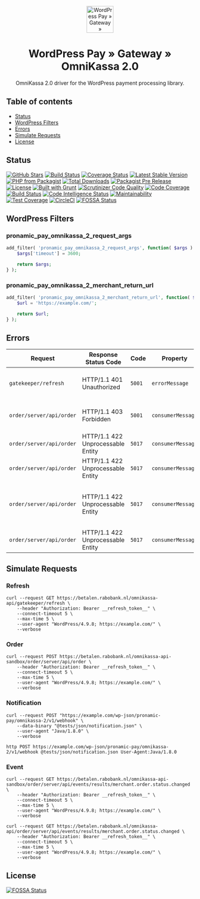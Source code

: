 <p align="center">
	<a href="https://www.wp-pay.org/">
		<img src="https://www.wp-pay.org/assets/pronamic-pay.svgo-min.svg" alt="WordPress Pay » Gateway » OmniKassa 2.0" width="72" height="72">
	</a>
</p>

<h1 align="center">WordPress Pay » Gateway » OmniKassa 2.0</h3>

<p align="center">
	OmniKassa 2.0 driver for the WordPress payment processing library.
</p>

## Table of contents

- [Status](#status)
- [WordPress Filters](#wordpress-filters)
- [Errors](#errors)
- [Simulate Requests](#simulate-requests)
- [License](#license)

## Status

[![GitHub Stars](https://img.shields.io/github/tag/wp-pay-gateways/omnikassa-2.svg?style=social&label=Star)](https://github.com/wp-pay-gateways/omnikassa-2)
[![Build Status](https://travis-ci.org/wp-pay-gateways/omnikassa-2.svg?branch=master)](https://travis-ci.org/wp-pay-gateways/omnikassa-2)
[![Coverage Status](https://coveralls.io/repos/wp-pay-gateways/omnikassa-2/badge.svg?branch=master&service=github)](https://coveralls.io/github/wp-pay-gateways/omnikassa-2?branch=master)
[![Latest Stable Version](https://img.shields.io/packagist/v/wp-pay-gateways/omnikassa-2.svg)](https://packagist.org/packages/wp-pay-gateways/omnikassa-2)
[![PHP from Packagist](https://img.shields.io/packagist/php-v/wp-pay-gateways/omnikassa-2.svg)](https://packagist.org/packages/wp-pay-gateways/omnikassa-2)
[![Total Downloads](https://img.shields.io/packagist/dt/wp-pay-gateways/omnikassa-2.svg)](https://packagist.org/packages/wp-pay-gateways/omnikassa-2)
[![Packagist Pre Release](https://img.shields.io/packagist/vpre/wp-pay-gateways/omnikassa-2.svg)](https://packagist.org/packages/wp-pay-gateways/omnikassa-2)
[![License](https://img.shields.io/packagist/l/wp-pay-gateways/omnikassa-2.svg)](https://packagist.org/packages/wp-pay-gateways/omnikassa-2)
[![Built with Grunt](https://gruntjs.com/cdn/builtwith.svg)](http://gruntjs.com/)
[![Scrutinizer Code Quality](https://scrutinizer-ci.com/g/wp-pay-gateways/omnikassa-2/badges/quality-score.png?b=master)](https://scrutinizer-ci.com/g/wp-pay-gateways/omnikassa-2/?branch=master)
[![Code Coverage](https://scrutinizer-ci.com/g/wp-pay-gateways/omnikassa-2/badges/coverage.png?b=master)](https://scrutinizer-ci.com/g/wp-pay-gateways/omnikassa-2/?branch=master)
[![Build Status](https://scrutinizer-ci.com/g/wp-pay-gateways/omnikassa-2/badges/build.png?b=master)](https://scrutinizer-ci.com/g/wp-pay-gateways/omnikassa-2/build-status/master)
[![Code Intelligence Status](https://scrutinizer-ci.com/g/wp-pay-gateways/omnikassa-2/badges/code-intelligence.svg?b=master)](https://scrutinizer-ci.com/code-intelligence)
[![Maintainability](https://api.codeclimate.com/v1/badges/d115fb4e5c1ae697a0cf/maintainability)](https://codeclimate.com/github/wp-pay-gateways/omnikassa-2/maintainability)
[![Test Coverage](https://api.codeclimate.com/v1/badges/d115fb4e5c1ae697a0cf/test_coverage)](https://codeclimate.com/github/wp-pay-gateways/omnikassa-2/test_coverage)
[![CircleCI](https://circleci.com/gh/wp-pay-gateways/omnikassa-2/tree/master.svg)](https://circleci.com/gh/wp-pay-gateways/omnikassa-2/tree/master)
[![FOSSA Status](https://app.fossa.com/api/projects/git%2Bgithub.com%2Fwp-pay-gateways%2Fomnikassa-2.svg?type=shield)](https://app.fossa.com/projects/git%2Bgithub.com%2Fwp-pay-gateways%2Fomnikassa-2?ref=badge_shield)

## WordPress Filters

### pronamic_pay_omnikassa_2_request_args

```php
add_filter( 'pronamic_pay_omnikassa_2_request_args', function( $args ) {
	$args['timeout'] = 3600;

	return $args;
} );
```

### pronamic_pay_omnikassa_2_merchant_return_url

```php
add_filter( 'pronamic_pay_omnikassa_2_merchant_return_url', function( $url ) {
	$url = 'https://example.com/';

	return $url;
} );
```

## Errors

| Request                  | Response Status Code              | Code   | Property          | Message                                                                                    |
| ------------------------ | --------------------------------- | ------ | ----------------- | ------------------------------------------------------------------------------------------ |
| `gatekeeper/refresh`     | HTTP/1.1 401 Unauthorized         | `5001` | `errorMessage`    | Full authentication is required to access this resource                                    |
| `order/server/api/order` | HTTP/1.1 403 Forbidden            | `5001` | `consumerMessage` | The timestamp of the order announcement is invalid                                         |
| `order/server/api/order` | HTTP/1.1 422 Unprocessable Entity | `5017` | `consumerMessage` | merchantOrderId is required                                                                |
| `order/server/api/order` | HTTP/1.1 422 Unprocessable Entity | `5017` | `consumerMessage` | merchantReturnURL is required                                                              |
| `order/server/api/order` | HTTP/1.1 422 Unprocessable Entity | `5017` | `consumerMessage` | currency required and should be one of: [AUD, CAD, CHF, DKK, EUR, GBP, JPY, NOK, SEK, USD] |
| `order/server/api/order` | HTTP/1.1 422 Unprocessable Entity | `5017` | `consumerMessage` | order amount must be greater than zero                                                     |

## Simulate Requests

### Refresh

```
curl --request GET https://betalen.rabobank.nl/omnikassa-api/gatekeeper/refresh \
	--header "Authorization: Bearer __refresh_token__" \
	--connect-timeout 5 \
	--max-time 5 \
	--user-agent "WordPress/4.9.8; https://example.com/" \
	--verbose
```

### Order

```
curl --request POST https://betalen.rabobank.nl/omnikassa-api-sandbox/order/server/api/order \
	--header "Authorization: Bearer __refresh_token__" \
	--connect-timeout 5 \
	--max-time 5 \
	--user-agent "WordPress/4.9.8; https://example.com/" \
	--verbose
```

### Notification

```
curl --request POST "https://example.com/wp-json/pronamic-pay/omnikassa-2/v1/webhook" \
	--data-binary "@tests/json/notification.json" \
	--user-agent "Java/1.8.0" \
	--verbose
```

```
http POST https://example.com/wp-json/pronamic-pay/omnikassa-2/v1/webhook @tests/json/notification.json User-Agent:Java/1.8.0
```

### Event

```
curl --request GET https://betalen.rabobank.nl/omnikassa-api-sandbox/order/server/api/events/results/merchant.order.status.changed \
	--header "Authorization: Bearer __refresh_token__" \
	--connect-timeout 5 \
	--max-time 5 \
	--user-agent "WordPress/4.9.8; https://example.com/" \
	--verbose
```

```
curl --request GET https://betalen.rabobank.nl/omnikassa-api/order/server/api/events/results/merchant.order.status.changed \
	--header "Authorization: Bearer __refresh_token__" \
	--connect-timeout 5 \
	--max-time 5 \
	--user-agent "WordPress/4.9.8; https://example.com/" \
	--verbose
```

## License
[![FOSSA Status](https://app.fossa.io/api/projects/git%2Bgithub.com%2Fwp-pay-gateways%2Fomnikassa-2.svg?type=large)](https://app.fossa.io/projects/git%2Bgithub.com%2Fwp-pay-gateways%2Fomnikassa-2?ref=badge_large)
